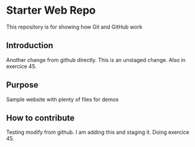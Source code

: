# Starter Web Repo

This repository is for showing how Git and GitHub work

## Introduction

Another change from github directly.
This is an unstaged change. Also in exercice 45.

## Purpose

Sample website with plenty of files for demos

## How to contribute

Testing modify from github.
I am adding this and staging it. Doing exercice 45.
